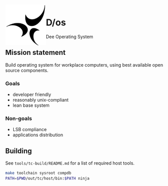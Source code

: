 <img align="left" height="128" src="D-os.gif">

# D/os

Dee Operating System

## Mission statement

Build operating system for workplace computers,
using best available open source components.

### Goals

- developer friendly
- reasonably unix-compliant
- lean base system

### Non-goals

- LSB compliance
- applications distribution

## Building

See `tools/tc-build/README.md` for a list of required host tools.

```sh
make toolchain sysroot compdb
PATH=$PWD/out/tc/host/bin:$PATH ninja
```
